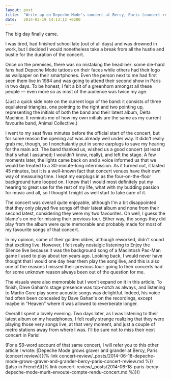 ```yaml
---
layout: post
title:  "Write-up on Depeche Mode's concert at Bercy, Paris (concert review)"
date:   2014-02-19 14:13:12 +0200
---
```


The big day finally came.

I was tired, had finished school late (out of all days) and was drowned in work, but I decided I would nonetheless take a break from all the hustle and bustle for the duration of the concert.

Once on the premises, there was no mistaking the headliner: some die-hard fans had Depeche Mode tattoos on their faces while others had their logo as wallpaper on their smartphones. Even the person next to me had first seen them live in 1984 and was going to attend their second show in Paris in two days. To be honest, I felt a bit of a greenhorn amongst all these people — even more so as most of the audience was twice my age.

(Just a quick side note on the current logo of the band: it consists of three equilateral triangles, one pointing to the right and two pointing up, representing the initials of both the band and their latest album, Delta Machine. It reminds me of how my own initials are the same as my current favourite band, Animal Collective.)

I went to my seat fives minutes before the official start of the concert, but for some reason the opening act was already well under way. It didn't really grab me, though, so I nonchalantly put in some earplugs to save my hearing for the main act. The band thanked us, wished us a good concert (at least that's what I assumed; I wouldn't know, really), and left the stage. A few moments later, the lights came back on and a voice informed us that we would be treated to a 30-minute-long intermission. As it turned out, it lasted 45 minutes, but it is a well-known fact that concert venues have their own way of measuring time. I kept my earplugs in as the four-on-the-floor background tune looped on. I knew that I would most definitely put my hearing to great use for the rest of my life, what with my budding passion for music and all, so I thought I might as well start to take care of it.

The concert was overall quite enjoyable, although I'm a bit disappointed that they only played five songs off their latest album and none from their second latest, considering they were my two favourites. Oh well, I guess the blame's on me for missing their previous tour. Either way, the songs they did play from the album were quite memorable and probably made for most of my favourite songs of that concert.

In my opinion, some of their golden oldies, although reworked, didn't sound that exciting live. However, I felt really nostalgic listening to Enjoy the Silence live because it was the background song of a Macintosh Pac-Man game I used to play about ten years ago. Looking back, I would never have thought that I would one day hear them play the song live, and this is also one of the reasons I missed their previous tour: going to their concerts had for some unknown reason always been out of the question for me.

The visuals were also memorable but I won't expand on it in this article. To finish, Dave Gahan's stage presence was top-notch as always, and listening to Martin Gore play some acoustic songs was delightful. Indeed, his voice had often been concealed by Dave Gahan's on the recordings, except maybe in "Heaven" where it was allowed to reverberate longer.

Overall I spent a lovely evening. Two days later, as I was listening to their latest album on my headphones, I felt really strange realizing that they were playing those very songs live, at that very moment, and just a couple of metro stations away from where I was. I'll be sure not to miss their next concert in Paris!

(For a $9-word account of that same concert, I will refer you to this other article I wrote: [Depeche Mode grows graver and grander at Bercy, Paris (concert review)]({% link concert-review/_posts/2014-06-18-depeche-mode-grows-graver-and-grander-bercy-paris-concert-review.md %}) ([also in French!]({% link concert-review/_posts/2014-06-18-paris-bercy-depeche-mode-murit-envoute-compte-rendu-concert.md %})))